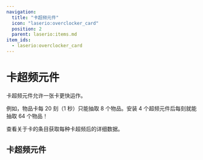 ```yaml
---
navigation:
  title: "卡超频元件"
  icon: "laserio:overclocker_card"
  position: 2
  parent: laserio:items.md
item_ids:
  - laserio:overclocker_card
---
```


# 卡超频元件

卡超频元件允许一张卡更快运作。

例如，物品卡每 20 刻（1 秒）只能抽取 8 个物品。安装 4 个超频元件后每刻就能抽取 64 个物品！

查看关于卡的条目获取每种卡超频后的详细数据。

## 卡超频元件



<Recipe id="laserio:overclocker_card" />

